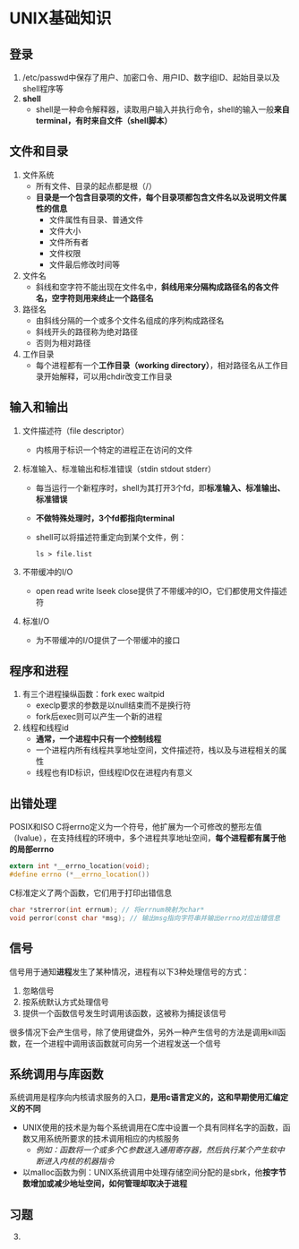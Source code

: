# UNIX基础知识

## 登录

1. /etc/passwd中保存了用户、加密口令、用户ID、数字组ID、起始目录以及shell程序等
2. **shell**
   * shell是一种命令解释器，读取用户输入并执行命令，shell的输入一般**来自terminal，有时来自文件（shell脚本）**

## 文件和目录

1. 文件系统
   * 所有文件、目录的起点都是根（/）
   * **目录是一个包含目录项的文件，每个目录项都包含文件名以及说明文件属性的信息**
     * 文件属性有目录、普通文件
     * 文件大小
     * 文件所有者
     * 文件权限
     * 文件最后修改时间等
2. 文件名
   * 斜线和空字符不能出现在文件名中，**斜线用来分隔构成路径名的各文件名，空字符则用来终止一个路径名**
3. 路径名
   * 由斜线分隔的一个或多个文件名组成的序列构成路径名
   * 斜线开头的路径称为绝对路径
   * 否则为相对路径
4. 工作目录
   * 每个进程都有一个**工作目录（working directory）**，相对路径名从工作目录开始解释，可以用chdir改变工作目录



## 输入和输出

1. 文件描述符（file descriptor）

   * 内核用于标识一个特定的进程正在访问的文件

2. 标准输入、标准输出和标准错误（stdin stdout stderr）

   * 每当运行一个新程序时，shell为其打开3个fd，即**标准输入、标准输出、标准错误**

   * **不做特殊处理时，3个fd都指向terminal**

   * shell可以将描述符重定向到某个文件，例：

     ```
     ls > file.list
     ```

3. 不带缓冲的I/O

   * open read write lseek close提供了不带缓冲的IO，它们都使用文件描述符

4. 标准I/O
   * 为不带缓冲的I/O提供了一个带缓冲的接口



## 程序和进程

1. 有三个进程操纵函数：fork exec waitpid
   * execlp要求的参数是以null结束而不是换行符
   * fork后exec则可以产生一个新的进程 
2. 线程和线程id
   * **通常，一个进程中只有一个控制线程**
   * 一个进程内所有线程共享地址空间，文件描述符，栈以及与进程相关的属性
   * 线程也有ID标识，但线程ID仅在进程内有意义



## 出错处理

POSIX和ISO C将errno定义为一个符号，他扩展为一个可修改的整形左值（lvalue），在支持线程的环境中，多个进程共享地址空间，**每个进程都有属于他的局部errno**

```c
extern int *__errno_location(void);
#define errno (*__errno_location())
```

C标准定义了两个函数，它们用于打印出错信息

```c
char *strerror(int errnum); // 将errnum映射为char*
void perror(const char *msg); // 输出msg指向字符串并输出errno对应出错信息
```



## 信号

信号用于通知**进程**发生了某种情况，进程有以下3种处理信号的方式：

1. 忽略信号
2. 按系统默认方式处理信号
3. 提供一个函数信号发生时调用该函数，这被称为捕捉该信号

很多情况下会产生信号，除了使用键盘外，另外一种产生信号的方法是调用kill函数，在一个进程中调用该函数就可向另一个进程发送一个信号



## 系统调用与库函数

系统调用是程序向内核请求服务的入口，**是用c语言定义的，这和早期使用汇编定义的不同**

* UNIX使用的技术是为每个系统调用在C库中设置一个具有同样名字的函数，函数又用系统所要求的技术调用相应的内核服务
  * *例如：函数将一个或多个C参数送入通用寄存器，然后执行某个产生软中断进入内核的机器指令*
* 以malloc函数为例：UNIX系统调用中处理存储空间分配的是sbrk，他**按字节数增加或减少地址空间，如何管理却取决于进程**



## 习题

3. 
